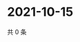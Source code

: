 # 2021-10-15

共 0 条

<!-- BEGIN WEIBO -->
<!-- 最后更新时间 Fri Oct 15 2021 19:11:22 GMT+0800 (China Standard Time) -->

<!-- END WEIBO -->
